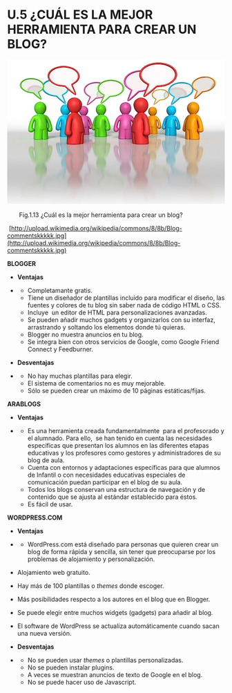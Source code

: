 # U.5 ¿CUÁL ES LA MEJOR HERRAMIENTA PARA CREAR UN BLOG?


**![¿Cuál es la mejor herramienta para crear un blog?](img/Blog-commentskkkkk.jpg)**


       Fig.1.13 ¿Cuál es la mejor herramienta para crear un blog?

 [http://upload.wikimedia.org/wikipedia/commons/8/8b/Blog-commentskkkkk.jpg](http://upload.wikimedia.org/wikipedia/commons/8/8b/Blog-commentskkkkk.jpg)

**BLOGGER**

*   **Ventajas**

*   *   Completamante gratis.
    *   Tiene un diseñador de plantillas incluido para modificar el diseño, las fuentes y colores de tu blog sin saber nada de código HTML o CSS.
    *   Incluye  un editor de HTML para personalizaciones avanzadas.
    *   Se pueden añadir muchos gadgets y organizarlos con su interfaz, arrastrando y soltando los elementos donde tú quieras.
    *   Blogger no muestra anuncios en tu blog.
    *   Se integra bien con otros servicios de Google, como Google Friend Connect y Feedburner.

*   **Desventajas**

*   *   No hay muchas plantillas para elegir.
    *   El sistema de comentarios no es muy mejorable.
    *   Sólo se pueden crear un máximo de 10 páginas estáticas/fijas.

**ARABLOGS**

*   **Ventajas**

*   *   Es una herramienta creada fundamentalmente  para el profesorado y el alumnado. Para ello,  se han tenido en cuenta las necesidades específicas que presentan los alumnos en las diferentes etapas educativas y los profesores como gestores y administradores de su blog de aula.
    *   Cuenta con entornos y adaptaciones específicas para que alumnos de Infantil o con necesidades educativas especiales de comunicación puedan participar en el blog de su aula.
    *   Todos los blogs conservan una estructura de navegación y de contenido que se ajusta al estándar establecido para éstos.
    *   Es fácil de usar.

**WORDPRESS.COM**

*   **Ventajas**

*   *   WordPress.com está diseñado para personas que quieren crear un blog de forma rápida y sencilla, sin tener que preocuparse por los problemas de alojamiento y personalización.

*   Alojamiento web gratuito.
*   Hay más de 100 plantillas o _themes_ donde escoger.
*   Más posibilidades respecto a los autores en el blog que en Blogger.
*   Se puede elegir entre muchos widgets (gadgets) para añadir al blog.
*   El software de WordPress se actualiza automáticamente cuando sacan una nueva versión.

*   **Desventajas**

*   *   No se pueden usar _themes_ o plantillas personalizadas.
    *   No se pueden instalar plugins.
    *   A veces se muestran anuncios de texto de Google en el blog.
    *   No se puede hacer uso de Javascript.

